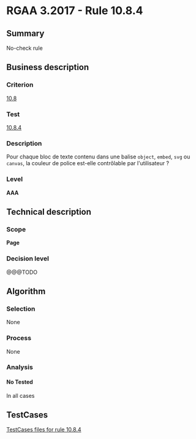 # RGAA 3.2017 - Rule 10.8.4

## Summary
No-check rule


## Business description

### Criterion
[10.8](http://references.modernisation.gouv.fr/rgaa-accessibilite/criteres.html#crit-10-8)

### Test
[10.8.4](http://references.modernisation.gouv.fr/rgaa-accessibilite/criteres.html#test-10-8-4)

### Description
<div lang="fr">Pour chaque bloc de texte contenu dans une balise <code lang="en">object</code>, <code lang="en">embed</code>, <code lang="en">svg</code> ou <code lang="en">canvas</code>, la couleur de police est-elle contr&#xF4;lable par l'utilisateur&nbsp;?</div>

### Level
**AAA**


## Technical description

### Scope
**Page**

### Decision level
@@@TODO


## Algorithm

### Selection
None

### Process
None

### Analysis

#### No Tested
In all cases


##  TestCases

[TestCases files for rule 10.8.4](https://github.com/Asqatasun/Asqatasun/tree/develop/rules/rules-rgaa3.2017/src/test/resources/testcases/rgaa32017/Rgaa32017Rule100804/)


